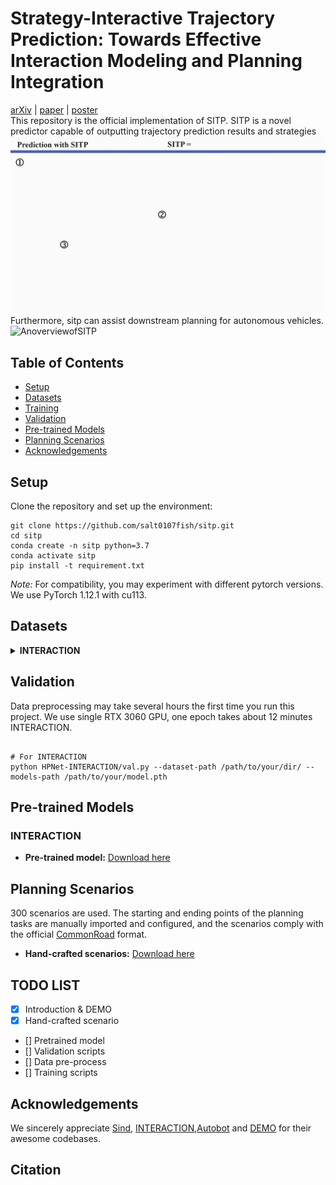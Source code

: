 # Strategy-Interactive Trajectory Prediction: Towards Effective Interaction Modeling and Planning Integration
[arXiv]() | [paper]() | [poster]()\
This repository is the official implementation of SITP.
SITP is a novel predictor capable of outputting trajectory prediction results and strategies
![AnoverviewofSITP](assets/predDEMO.gif)
Furthermore, sitp can assist downstream planning for autonomous vehicles.
![AnoverviewofSITP](assets/planDEMO.gif)

## Table of Contents
+ [Setup](#setup)
+ [Datasets](#datasets)
+ [Training](#training)
+ [Validation](#validation)
+ [Pre-trained Models](#pre-trained-models)
+ [Planning Scenarios](#planning-scenarios)
+ [Acknowledgements](#acknowledgements)

## Setup
Clone the repository and set up the environment:
```
git clone https://github.com/salt0107fish/sitp.git
cd sitp
conda create -n sitp python=3.7
conda activate sitp
pip install -t requirement.txt
```
*Note:* For compatibility, you may experiment with different pytorch versions. We use PyTorch 1.12.1 with cu113.

## Datasets

<details>
<summary><b>INTERACTION</b></summary>
<p>

1. Download the [INTERACTION Dataset v1.2](https://interaction-dataset.com/). Here, we only need the data for the multi-agent tracks. After downloading and extracting the zip files, organize the dataset directory as follows:

```
/path/to/INTERACTION_root/
├── maps/
├── test_conditional-multi-agent/
├── test_multi-agent/
├── train/
│   ├── DR_CHN_Merging_ZS0_train
│   ├── ...
└── val/
    ├── DR_CHN_Merging_ZS0_val
    ├── ...

```

</p>
</details>


## Validation

Data preprocessing may take several hours the first time you run this project. We use single RTX 3060 GPU, one epoch takes about 12 minutes INTERACTION.

```

# For INTERACTION
python HPNet-INTERACTION/val.py --dataset-path /path/to/your/dir/ --models-path /path/to/your/model.pth
```

## Pre-trained Models


### INTERACTION
- **Pre-trained model:** [Download here](https://drive.google.com/drive/folders/1g--HQxRF8VNl3f6WRguAq5uaUZV1eCfu?usp=drive_link)

## Planning Scenarios

300 scenarios are used. The starting and ending points of the planning tasks are manually imported and configured, and the scenarios comply with the official [CommonRoad](https://commonroad.in.tum.de/) format.

- **Hand-crafted scenarios:** [Download here](https://drive.google.com/drive/folders/1g--HQxRF8VNl3f6WRguAq5uaUZV1eCfu?usp=drive_link)



## TODO LIST

- [x] Introduction & DEMO
- [x] Hand-crafted scenario
- [] Pretrained model
- [] Validation scripts
- [] Data pre-process
- [] Training scripts


## Acknowledgements
We sincerely appreciate [Sind](https://github.com/SOTIF-AVLab/SinD), [INTERACTION](https://github.com/interaction-dataset/interaction-dataset),[Autobot](https://github.com/roggirg/AutoBots) and [DEMO](https://github.com/fudan-zvg/DeMo) for their awesome codebases.


## Citation
